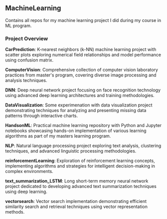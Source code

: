 ## MachineLearning
Contains all repos for my machine learning project I did during my course in ML program.

### Project Overview

**CarPrediction**: K-nearest neighbors (k-NN) machine learning project with scatter plots exploring numerical field relationships and model performance using confusion matrix.

**ComputerVision**: Comprehensive collection of computer vision laboratory practices from master's program, covering diverse image processing and analysis techniques.

**DNN**: Deep neural network project focusing on face recognition technology using advanced deep learning architectures and training methodologies.

**DataVisualization**: Some experimenation with data visualization project demonstrating techniques for analyzing and presenting missing data patterns through interactive charts.

**HandsonML**: Practical machine learning repository with Python and Jupyter notebooks showcasing hands-on implementation of various learning algorithms as part of my masters learning program.

**NLP**: Natural language processing project exploring text analysis, clustering techniques, and advanced linguistic processing methodologies.

**reinforcementLearning**: Exploration of reinforcement learning concepts, implementing algorithms and strategies for intelligent decision-making in complex environments.

**text_summarization_LSTM**: Long short-term memory neural network project dedicated to developing advanced text summarization techniques using deep learning.

**vectorsearch**: Vector search implementation demonstrating efficient similarity search and retrieval techniques using vector representation methods.
